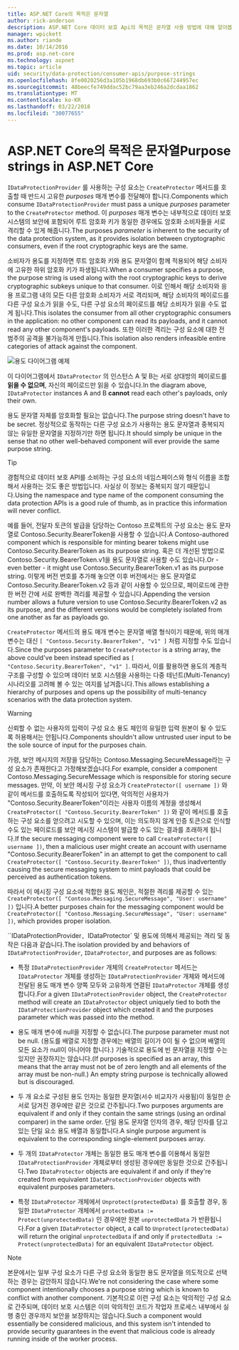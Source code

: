 ```yaml
---
title: ASP.NET Core의 목적은 문자열
author: rick-anderson
description: ASP.NET Core 데이터 보호 Api의 목적은 문자열 사용 방법에 대해 알아봅니다.
manager: wpickett
ms.author: riande
ms.date: 10/14/2016
ms.prod: asp.net-core
ms.technology: aspnet
ms.topic: article
uid: security/data-protection/consumer-apis/purpose-strings
ms.openlocfilehash: 8fe0020256d3a105b1968db693b0c667244957ec
ms.sourcegitcommit: 48beecfe749ddac52bc79aa3eb246a2dcdaa1862
ms.translationtype: MT
ms.contentlocale: ko-KR
ms.lasthandoff: 03/22/2018
ms.locfileid: "30077655"
---
```

# <a name="purpose-strings-in-aspnet-core"></a><span data-ttu-id="d7622-103">ASP.NET Core의 목적은 문자열</span><span class="sxs-lookup"><span data-stu-id="d7622-103">Purpose strings in ASP.NET Core</span></span>

<a name="data-protection-consumer-apis-purposes"></a>

<span data-ttu-id="d7622-104">`IDataProtectionProvider` 를 사용하는 구성 요소는 `CreateProtector` 메서드를 호출할 때 반드시 고유한 *purposes* 매개 변수를 전달해야 합니다.</span><span class="sxs-lookup"><span data-stu-id="d7622-104">Components which consume `IDataProtectionProvider` must pass a unique *purposes* parameter to the `CreateProtector` method.</span></span> <span data-ttu-id="d7622-105">이 *purposes* 매개 변수는 내부적으로 데이터 보호 시스템의 보안에 포함되어 루트 암호화 키가 동일한 경우에도 암호화 소비자들을 서로 격리할 수 있게 해줍니다.</span><span class="sxs-lookup"><span data-stu-id="d7622-105">The purposes *parameter* is inherent to the security of the data protection system, as it provides isolation between cryptographic consumers, even if the root cryptographic keys are the same.</span></span>

<span data-ttu-id="d7622-106">소비자가 용도를 지정하면 루트 암호화 키와 용도 문자열이 함께 적용되어 해당 소비자에 고유한 하위 암호화 키가 파생됩니다.</span><span class="sxs-lookup"><span data-stu-id="d7622-106">When a consumer specifies a purpose, the purpose string is used along with the root cryptographic keys to derive cryptographic subkeys unique to that consumer.</span></span> <span data-ttu-id="d7622-107">이로 인해서 해당 소비자와 응용 프로그램 내의 모든 다른 암호화 소비자가 서로 격리되며, 해당 소비자의 페이로드를 다른 구성 요소가 읽을 수도, 다른 구성 요소의 페이로드를 해당 소비자가 읽을 수도 없게 됩니다.</span><span class="sxs-lookup"><span data-stu-id="d7622-107">This isolates the consumer from all other cryptographic consumers in the application: no other component can read its payloads, and it cannot read any other component's payloads.</span></span> <span data-ttu-id="d7622-108">또한 이러한 격리는 구성 요소에 대한 전 범주의 공격을 불가능하게 만듭니다.</span><span class="sxs-lookup"><span data-stu-id="d7622-108">This isolation also renders infeasible entire categories of attack against the component.</span></span>

![용도 다이어그램 예제](purpose-strings/_static/purposes.png)

<span data-ttu-id="d7622-110">이 다이어그램에서 `IDataProtector` 의 인스턴스 A 및 B는 서로 상대방의 페이로드를 **읽을 수 없으며**, 자신의 페이로드만 읽을 수 있습니다.</span><span class="sxs-lookup"><span data-stu-id="d7622-110">In the diagram above, `IDataProtector` instances A and B **cannot** read each other's payloads, only their own.</span></span>

<span data-ttu-id="d7622-111">용도 문자열 자체를 암호화할 필요는 없습니다.</span><span class="sxs-lookup"><span data-stu-id="d7622-111">The purpose string doesn't have to be secret.</span></span> <span data-ttu-id="d7622-112">정상적으로 동작하는 다른 구성 요소가 사용하는 용도 문자열과 중복되지 않는 유일한 문자열을 지정하기만 하면 됩니다.</span><span class="sxs-lookup"><span data-stu-id="d7622-112">It should simply be unique in the sense that no other well-behaved component will ever provide the same purpose string.</span></span>

>[!TIP]
> <span data-ttu-id="d7622-113">경험적으로 데이터 보호 API를 소비하는 구성 요소의 네임스페이스와 형식 이름을 조합해서 사용하는 것도 좋은 방법입니다. 사실상 이 정보는 중복되지 않기 때문입니다.</span><span class="sxs-lookup"><span data-stu-id="d7622-113">Using the namespace and type name of the component consuming the data protection APIs is a good rule of thumb, as in practice this information will never conflict.</span></span>
>
><span data-ttu-id="d7622-114">예를 들어, 전달자 토큰의 발급을 담당하는 Contoso 프로젝트의 구성 요소는 용도 문자열로 Contoso.Security.BearerToken을 사용할 수 있습니다.</span><span class="sxs-lookup"><span data-stu-id="d7622-114">A Contoso-authored component which is responsible for minting bearer tokens might use Contoso.Security.BearerToken as its purpose string.</span></span> <span data-ttu-id="d7622-115">혹은 더 개선된 방법으로 Contoso.Security.BearerToken.v1을 용도 문자열로 사용할 수도 있습니다.</span><span class="sxs-lookup"><span data-stu-id="d7622-115">Or - even better - it might use Contoso.Security.BearerToken.v1 as its purpose string.</span></span> <span data-ttu-id="d7622-116">이렇게 버전 번호를 추가해 놓으면 이후 버전에서는 용도 문자열로 Contoso.Security.BearerToken.v2 등과 같이 사용할 수 있으므로, 페이로드에 관한한 버전 간에 서로 완벽한 격리를 제공할 수 있습니다.</span><span class="sxs-lookup"><span data-stu-id="d7622-116">Appending the version number allows a future version to use Contoso.Security.BearerToken.v2 as its purpose, and the different versions would be completely isolated from one another as far as payloads go.</span></span>

<span data-ttu-id="d7622-117">`CreateProtector` 메서드의 용도 매개 변수는 문자열 배열 형식이기 때문에, 위의 매개 변수는 대신 `[ "Contoso.Security.BearerToken", "v1" ]` 처럼 지정할 수도 있습니다.</span><span class="sxs-lookup"><span data-stu-id="d7622-117">Since the purposes parameter to `CreateProtector` is a string array, the above could've been instead specified as `[ "Contoso.Security.BearerToken", "v1" ]`.</span></span> <span data-ttu-id="d7622-118">따라서, 이를 활용하면 용도의 계층적 구조를 구성할 수 있으며 데이터 보호 시스템을 사용하는 다중 테넌트(Multi-Tenancy) 시나리오를 고려해 볼 수 있는 여지를 남겨줍니다.</span><span class="sxs-lookup"><span data-stu-id="d7622-118">This allows establishing a hierarchy of purposes and opens up the possibility of multi-tenancy scenarios with the data protection system.</span></span>

<a name="data-protection-contoso-purpose"></a>

>[!WARNING]
> <span data-ttu-id="d7622-119">신뢰할 수 없는 사용자의 입력이 구성 요소 용도 체인의 유일한 입력 원본이 될 수 있도록 허용해서는 안됩니다.</span><span class="sxs-lookup"><span data-stu-id="d7622-119">Components shouldn't allow untrusted user input to be the sole source of input for the purposes chain.</span></span>
>
><span data-ttu-id="d7622-120">가령, 보안 메시지의 저장을 담당하는 Contoso.Messaging.SecureMessage라는 구성 요소가 존재한다고 가정해보겠습니다.</span><span class="sxs-lookup"><span data-stu-id="d7622-120">For example, consider a component Contoso.Messaging.SecureMessage which is responsible for storing secure messages.</span></span> <span data-ttu-id="d7622-121">만약, 이 보안 메시징 구성 요소가 `CreateProtector([ username ])` 와 같이 메서드를 호출하도록 작성되어 있다면, 악의적인 사용자가 "Contoso.Security.BearerToken"이라는 사용자 이름의 계정을 생성해서 `CreateProtector([ "Contoso.Security.BearerToken" ])` 와 같이 메서드를 호출하는 구성 요소를 얻으려고 시도할 수 있으며, 이는 의도하지 않게 인증 토큰으로 인식할 수도 있는 페이로드를 보안 메시징 시스템이 발급할 수도 있는 결과를 초래하게 됩니다.</span><span class="sxs-lookup"><span data-stu-id="d7622-121">If the secure messaging component were to call `CreateProtector([ username ])`, then a malicious user might create an account with username "Contoso.Security.BearerToken" in an attempt to get the component to call `CreateProtector([ "Contoso.Security.BearerToken" ])`, thus inadvertently causing the secure messaging system to mint payloads that could be perceived as authentication tokens.</span></span>
>
><span data-ttu-id="d7622-122">따라서 이 메시징 구성 요소에 적합한 용도 체인은, 적절한 격리를 제공할 수 있는 `CreateProtector([ "Contoso.Messaging.SecureMessage", "User: username" ])` 입니다.</span><span class="sxs-lookup"><span data-stu-id="d7622-122">A better purposes chain for the messaging component would be `CreateProtector([ "Contoso.Messaging.SecureMessage", "User: username" ])`, which provides proper isolation.</span></span>

<span data-ttu-id="d7622-123">\`\`IDataProtectionProvider`, `IDataProtector\` 및 용도에 의해서 제공되는 격리 및 동작은 다음과 같습니다.</span><span class="sxs-lookup"><span data-stu-id="d7622-123">The isolation provided by and behaviors of `IDataProtectionProvider`, `IDataProtector`, and purposes are as follows:</span></span>

* <span data-ttu-id="d7622-124">특정 `IDataProtectionProvider` 개체의 `CreateProtector` 메서드는 `IDataProtector` 개체를 생성하는 `IDataProtectionProvider` 개체와 메서드에 전달된 용도 매개 변수 양쪽 모두와 고유하게 연결된 `IDataProtector` 개체를 생성합니다.</span><span class="sxs-lookup"><span data-stu-id="d7622-124">For a given `IDataProtectionProvider` object, the `CreateProtector` method will create an `IDataProtector` object uniquely tied to both the `IDataProtectionProvider` object which created it and the purposes parameter which was passed into the method.</span></span>

* <span data-ttu-id="d7622-125">용도 매개 변수에 null을 지정할 수 없습니다.</span><span class="sxs-lookup"><span data-stu-id="d7622-125">The purpose parameter must not be null.</span></span> <span data-ttu-id="d7622-126">(용도를 배열로 지정할 경우에는 배열의 길이가 0이 될 수 없으며 배열의 모든 요소가 null이 아니어야 합니다.) 기술적으로 용도에 빈 문자열을 지정할 수는 있지만 권장하지는 않습니다.</span><span class="sxs-lookup"><span data-stu-id="d7622-126">(If purposes is specified as an array, this means that the array must not be of zero length and all elements of the array must be non-null.) An empty string purpose is technically allowed but is discouraged.</span></span>

* <span data-ttu-id="d7622-127">두 개 요소로 구성된 용도 인자는 동일한 문자열(서수 비교자가 사용됨)이 동일한 순서로 담겨진 경우에만 같은 것으로 간주됩니다.</span><span class="sxs-lookup"><span data-stu-id="d7622-127">Two purposes arguments are equivalent if and only if they contain the same strings (using an ordinal comparer) in the same order.</span></span> <span data-ttu-id="d7622-128">단일 용도 문자열 인자의 경우, 해당 인자를 담고 있는 단일 요소 용도 배열과 동일합니다.</span><span class="sxs-lookup"><span data-stu-id="d7622-128">A single purpose argument is equivalent to the corresponding single-element purposes array.</span></span>

* <span data-ttu-id="d7622-129">두 개의 `IDataProtector` 개체는 동일한 용도 매개 변수를 이용해서 동일한 `IDataProtectionProvider` 개체로부터 생성된 경우에만 동일한 것으로 간주됩니다.</span><span class="sxs-lookup"><span data-stu-id="d7622-129">Two `IDataProtector` objects are equivalent if and only if they're created from equivalent `IDataProtectionProvider` objects with equivalent purposes parameters.</span></span>

* <span data-ttu-id="d7622-130">특정 `IDataProtector` 개체에서 `Unprotect(protectedData)` 를 호출할 경우, 동일한 `IDataProtector` 개체에서 `protectedData := Protect(unprotectedData)` 인 경우에만 원본 `unprotectedData` 가 반환됩니다.</span><span class="sxs-lookup"><span data-stu-id="d7622-130">For a given `IDataProtector` object, a call to `Unprotect(protectedData)` will return the original `unprotectedData` if and only if `protectedData := Protect(unprotectedData)` for an equivalent `IDataProtector` object.</span></span>

> [!NOTE]
> <span data-ttu-id="d7622-131">본문에서는 일부 구성 요소가 다른 구성 요소와 동일한 용도 문자열을 의도적으로 선택하는 경우는 감안하지 않습니다.</span><span class="sxs-lookup"><span data-stu-id="d7622-131">We're not considering the case where some component intentionally chooses a purpose string which is known to conflict with another component.</span></span> <span data-ttu-id="d7622-132">기본적으로 이런 구성 요소는 악의적인 구성 요소로 간주되며, 데이터 보호 시스템은 이미 악의적인 코드가 작업자 프로세스 내부에서 실행 중인 경우까지 보안을 보장하지는 않습니다.</span><span class="sxs-lookup"><span data-stu-id="d7622-132">Such a component would essentially be considered malicious, and this system isn't intended to provide security guarantees in the event that malicious code is already running inside of the worker process.</span></span>
